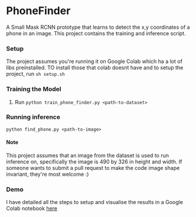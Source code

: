 # PhoneFinder
A Small Mask RCNN prototype that learns to detect the x,y coordinates of a phone in an image. This project contains the training and inference script.

### Setup
The project assumes you're running it on Google Colab which ha a lot of libs preinstalled. 
TO install those that colab doesnt have and to setup the project, run
```sh setup.sh```

### Training the Model
1. Run ```python train_phone_finder.py <path-to-dataset>```

### Running inference
```python find_phone.py <path-to-image>```

#### Note
This project assumes that an image from the dataset is used to run inference on, specifically the image is 490 by 326 in height and width. If someone wants to submit a pull request to make the code image shape invariant, they're most welcome :)

### Demo

I have detailed all the steps to setup and visualise the results in a Google Colab notebook [here](https://colab.research.google.com/drive/1elkvDtIvQmYwKKCN4-x-ZGJBA0j6Fulc)
